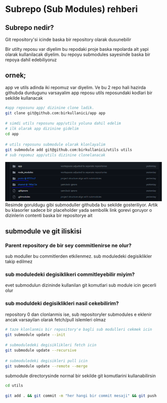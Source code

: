 
# Subrepo (Sub Modules) rehberi

## Subrepo nedir?
Git repository'si icinde baska bir repository olarak dusunebilir


Bir utilty reposu var diyelim bu repodaki proje baska repolarda alt yapi olarak kullanilacak diyelim. bu repoyu submodules sayesinde baska bir repoya dahil edebiliyoruz

## ornek;

app ve utils adinda iki repomuz var diyelim. Ve bu 2 repo hali hazirda githubda durdugunu varsayalim app reposu utils reposundaki kodlari bir sekilde kullanacak


```bash
#app reposunu app/ dizinine clone ladik.
git clone git@github.com:birkullanici/app app

# simdi utils reposunu app/utils yoluna dahil edelim
# ilk olarak app dizinine gidelim
cd app

# utils reposunu submodule olarak klonlayalim
git submodule add git@github.com:birkullanici/utils utils
# sub repomuz app/utils dizinine clonelanacak
```

![alt text](Capture.PNG)  
Resimde goruldugu gibi submoduller githubda bu sekilde gosteriliyor.
Artik bu klasorler sadece bir placeholder yada sembolik link gorevi goruyor o dizinlerin contenti baska bir repositorye ait


## submodule ve git iliskisi

### Parent repository de bir sey commitlenirse ne olur?
sub moduller bu commitlerden etkilenmez. sub moduledeki degisiklikler takip edilmez

### sub moduledeki degisiklikeri commitleyebilir miyim?
evet submodulun dizininde kullanilan git komutlari sub module icin gecerli olur

### sub moduldeki degisiklikleri nasil cekebilirim?
repository 0 dan clonlanmis ise, sub repositoryler submodules e eklenir ancak varsayilan olarak fetch/pull islemleri olmaz 
```bash
# taze klonlanmis bir repository'e bagli sub modulleri cekmek icin
git submodule update --init 

# submoduledeki degisiklikleri fetch icin
git submodule update --recursive

# submoduledeki degisikleri pull icin
git submodule update --remote --merge

```
submodule directorysinde normal bir sekilde git komutlarini kullanabilirsin
```bash
cd utils

git add . && git commit -m "her hangi bir commit mesaji" && git push
```